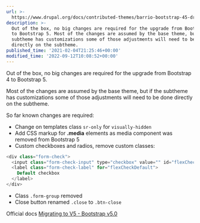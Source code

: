 ```yaml
---
url: >-
  https://www.drupal.org/docs/contributed-themes/barrio-bootstrap-45-drupal-89-theme/drupal-bootstrap-5/migrate-from-bootstrap-4-to-bootstrap-5
description: >-
  Out of the box, no big changes are required for the upgrade from Bootstrap 4
  to Bootstrap 5. Most of the changes are assumed by the base theme, but if the
  subtheme has customizations some of those adjustments will need to be done
  directly on the subtheme.
published_time: '2021-02-04T21:25:46+00:00'
modified_time: '2022-09-12T10:08:52+00:00'
---
```

Out of the box, no big changes are required for the upgrade from Bootstrap 4 to Bootstrap 5.

Most of the changes are assumed by the base theme, but if the subtheme has customizations some of those adjustments will need to be done directly on the subtheme.

So far known changes are required:

* Change on templates class `sr-only` for `visually-hidden`
* Add CSS markup for **.media** elements as media component was removed from Bootstrap 5
* Custom checkboxes and radios, remove custom classes:  
```php  
<div class="form-check">  
  <input class="form-check-input" type="checkbox" value="" id="flexCheckDefault">  
  <label class="form-check-label" for="flexCheckDefault">  
    Default checkbox  
  </label>  
</div>  
```
* Class `.form-group` removed
* Close button renamed `.close` to `.btn-close`

Official docs [Migrating to V5 - Bootstrap v5.0](https://getbootstrap.com/docs/5.0/migration/)